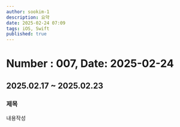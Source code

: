 ```yaml
---
author: sookim-1
description: 요약
date: 2025-02-24 07:09
tags: iOS, Swift
published: true
---
```

# Number : 007, Date: 2025-02-24
## 2025.02.17 ~ 2025.02.23
### 제목
내용작성
